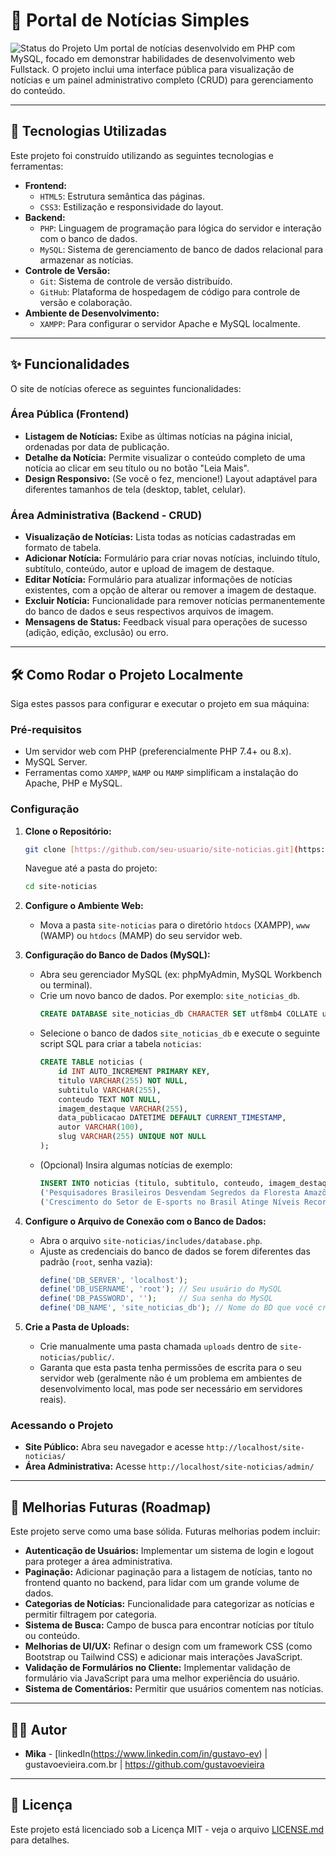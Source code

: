 # 📰 Portal de Notícias Simples

![Status do Projeto](https://img.shields.io/badge/Status-Concluído%20(MVP)-brightgreen)
Um portal de notícias desenvolvido em PHP com MySQL, focado em demonstrar habilidades de desenvolvimento web Fullstack. O projeto inclui uma interface pública para visualização de notícias e um painel administrativo completo (CRUD) para gerenciamento do conteúdo.

---

## 🚀 Tecnologias Utilizadas

Este projeto foi construído utilizando as seguintes tecnologias e ferramentas:

* **Frontend:**
    * `HTML5`: Estrutura semântica das páginas.
    * `CSS3`: Estilização e responsividade do layout.
* **Backend:**
    * `PHP`: Linguagem de programação para lógica do servidor e interação com o banco de dados.
    * `MySQL`: Sistema de gerenciamento de banco de dados relacional para armazenar as notícias.
* **Controle de Versão:**
    * `Git`: Sistema de controle de versão distribuído.
    * `GitHub`: Plataforma de hospedagem de código para controle de versão e colaboração.
* **Ambiente de Desenvolvimento:**
    * `XAMPP`: Para configurar o servidor Apache e MySQL localmente.

---

## ✨ Funcionalidades

O site de notícias oferece as seguintes funcionalidades:

### Área Pública (Frontend)
* **Listagem de Notícias:** Exibe as últimas notícias na página inicial, ordenadas por data de publicação.
* **Detalhe da Notícia:** Permite visualizar o conteúdo completo de uma notícia ao clicar em seu título ou no botão "Leia Mais".
* **Design Responsivo:** (Se você o fez, mencione!) Layout adaptável para diferentes tamanhos de tela (desktop, tablet, celular).

### Área Administrativa (Backend - CRUD)
* **Visualização de Notícias:** Lista todas as notícias cadastradas em formato de tabela.
* **Adicionar Notícia:** Formulário para criar novas notícias, incluindo título, subtítulo, conteúdo, autor e upload de imagem de destaque.
* **Editar Notícia:** Formulário para atualizar informações de notícias existentes, com a opção de alterar ou remover a imagem de destaque.
* **Excluir Notícia:** Funcionalidade para remover notícias permanentemente do banco de dados e seus respectivos arquivos de imagem.
* **Mensagens de Status:** Feedback visual para operações de sucesso (adição, edição, exclusão) ou erro.

---

## 🛠️ Como Rodar o Projeto Localmente

Siga estes passos para configurar e executar o projeto em sua máquina:

### Pré-requisitos
* Um servidor web com PHP (preferencialmente PHP 7.4+ ou 8.x).
* MySQL Server.
* Ferramentas como `XAMPP`, `WAMP` ou `MAMP` simplificam a instalação do Apache, PHP e MySQL.

### Configuração
1.  **Clone o Repositório:**
    ```bash
    git clone [https://github.com/seu-usuario/site-noticias.git](https://github.com/seu-usuario/site-noticias.git)
    ```
    Navegue até a pasta do projeto:
    ```bash
    cd site-noticias
    ```

2.  **Configure o Ambiente Web:**
    * Mova a pasta `site-noticias` para o diretório `htdocs` (XAMPP), `www` (WAMP) ou `htdocs` (MAMP) do seu servidor web.

3.  **Configuração do Banco de Dados (MySQL):**
    * Abra seu gerenciador MySQL (ex: phpMyAdmin, MySQL Workbench ou terminal).
    * Crie um novo banco de dados. Por exemplo: `site_noticias_db`.
        ```sql
        CREATE DATABASE site_noticias_db CHARACTER SET utf8mb4 COLLATE utf8mb4_unicode_ci;
        ```
    * Selecione o banco de dados `site_noticias_db` e execute o seguinte script SQL para criar a tabela `noticias`:
        ```sql
        CREATE TABLE noticias (
            id INT AUTO_INCREMENT PRIMARY KEY,
            titulo VARCHAR(255) NOT NULL,
            subtitulo VARCHAR(255),
            conteudo TEXT NOT NULL,
            imagem_destaque VARCHAR(255),
            data_publicacao DATETIME DEFAULT CURRENT_TIMESTAMP,
            autor VARCHAR(100),
            slug VARCHAR(255) UNIQUE NOT NULL
        );
        ```
    * (Opcional) Insira algumas notícias de exemplo:
        ```sql
        INSERT INTO noticias (titulo, subtitulo, conteudo, imagem_destaque, autor, slug) VALUES
        ('Pesquisadores Brasileiros Desvendam Segredos da Floresta Amazônica com IA', 'Nova abordagem tecnológica promete revolucionar a preservação ambiental e o estudo da biodiversidade.', 'Uma equipe multidisciplinar de pesquisadores brasileiros...', 'public/uploads/amazonia-ia.jpg', 'Equipe de Redação', 'pesquisadores-brasileiros-amazonia-ia'),
        ('Crescimento do Setor de E-sports no Brasil Atinge Níveis Recordes', 'Investimentos em infraestrutura e o surgimento de novos talentos impulsionam a indústria.', 'O Brasil consolida sua posição como um dos principais mercados emergentes...', 'public/uploads/esports-br.jpg', 'Equipe de Redação', 'crescimento-e-sports-brasil-recordes');
        ```

4.  **Configure o Arquivo de Conexão com o Banco de Dados:**
    * Abra o arquivo `site-noticias/includes/database.php`.
    * Ajuste as credenciais do banco de dados se forem diferentes das padrão (`root`, senha vazia):
        ```php
        define('DB_SERVER', 'localhost');
        define('DB_USERNAME', 'root'); // Seu usuário do MySQL
        define('DB_PASSWORD', '');     // Sua senha do MySQL
        define('DB_NAME', 'site_noticias_db'); // Nome do BD que você criou
        ```

5.  **Crie a Pasta de Uploads:**
    * Crie manualmente uma pasta chamada `uploads` dentro de `site-noticias/public/`.
    * Garanta que esta pasta tenha permissões de escrita para o seu servidor web (geralmente não é um problema em ambientes de desenvolvimento local, mas pode ser necessário em servidores reais).

### Acessando o Projeto
* **Site Público:** Abra seu navegador e acesse `http://localhost/site-noticias/`
* **Área Administrativa:** Acesse `http://localhost/site-noticias/admin/`

---

## 🎯 Melhorias Futuras (Roadmap)

Este projeto serve como uma base sólida. Futuras melhorias podem incluir:

* **Autenticação de Usuários:** Implementar um sistema de login e logout para proteger a área administrativa.
* **Paginação:** Adicionar paginação para a listagem de notícias, tanto no frontend quanto no backend, para lidar com um grande volume de dados.
* **Categorias de Notícias:** Funcionalidade para categorizar as notícias e permitir filtragem por categoria.
* **Sistema de Busca:** Campo de busca para encontrar notícias por título ou conteúdo.
* **Melhorias de UI/UX:** Refinar o design com um framework CSS (como Bootstrap ou Tailwind CSS) e adicionar mais interações JavaScript.
* **Validação de Formulários no Cliente:** Implementar validação de formulário via JavaScript para uma melhor experiência do usuário.
* **Sistema de Comentários:** Permitir que usuários comentem nas notícias.

---

## 👨‍💻 Autor

* **Mika** - [linkedIn(https://www.linkedin.com/in/gustavo-ev) | gustavoevieira.com.br | https://github.com/gustavoevieira

---

## 📄 Licença

Este projeto está licenciado sob a Licença MIT - veja o arquivo [LICENSE.md](LICENSE.md) para detalhes.
